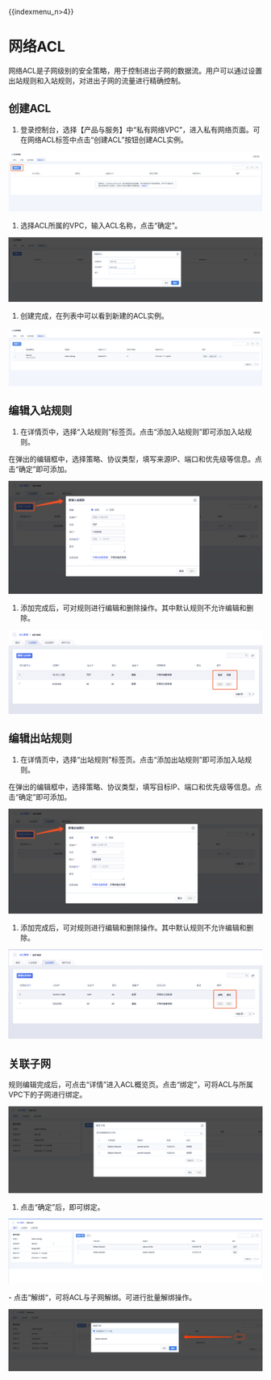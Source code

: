 {{indexmenu_n>4}}

# 网络ACL

网络ACL是子网级别的安全策略，用于控制进出子网的数据流。用户可以通过设置出站规则和入站规则，对进出子网的流量进行精确控制。

## 创建ACL

1.  登录控制台，选择【产品与服务】中“私有网络VPC”，进入私有网络页面。可在网络ACL标签中点击“创建ACL”按钮创建ACL实例。

![image](/images/guide/acl_guide.png)

1.  选择ACL所属的VPC，输入ACL名称，点击“确定”。

![image](/images/guide/acl_add.png)

1.  创建完成，在列表中可以看到新建的ACL实例。

![image](/images/guide/acl-show.png)

## 编辑入站规则

1.  在详情页中，选择“入站规则”标签页。点击“添加入站规则”即可添加入站规则。 

在弹出的编辑框中，选择策略、协议类型，填写来源IP、端口和优先级等信息。点击“确定”即可添加。

![image](/images/introduction/新增入站.png)

1.  添加完成后，可对规则进行编辑和删除操作。其中默认规则不允许编辑和删除。

![image](/images/introduction/编辑入站.png)

## 编辑出站规则

1.  在详情页中，选择“出站规则”标签页。点击“添加出站规则”即可添加入站规则。 

在弹出的编辑框中，选择策略、协议类型，填写目标IP、端口和优先级等信息。点击“确定”即可添加。

![image](/images/introduction/新增出站.png)

1.  添加完成后，可对规则进行编辑和删除操作。其中默认规则不允许编辑和删除。

![image](/images/introduction/编辑出站.png)

## 关联子网

规则编辑完成后，可点击“详情”进入ACL概览页。点击“绑定”，可将ACL与所属VPC下的子网进行绑定。

![image](/images/guide/acl_bind_subnet.png)

1.  点击“确定”后，即可绑定。

![image](/images/guide/acl_bind_subnet01.png)

\- 点击“解绑“，可将ACL与子网解绑。可进行批量解绑操作。

![image](/images/guide/acl_unbind_subnet.png)
